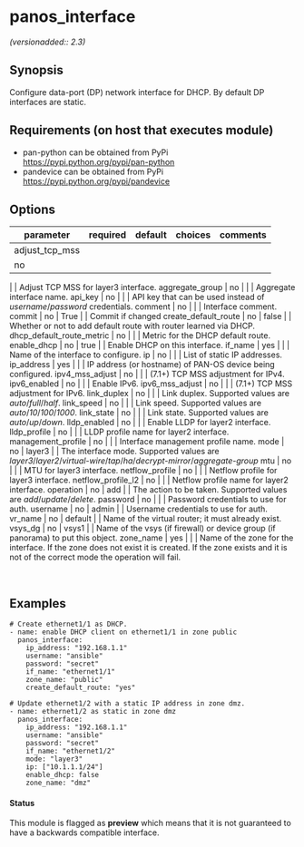 # panos_interface

_(versionadded:: 2.3)_


## Synopsis

Configure data-port (DP) network interface for DHCP. By default DP interfaces are static.


## Requirements (on host that executes module)

- pan-python can be obtained from PyPi https://pypi.python.org/pypi/pan-python
- pandevice can be obtained from PyPi https://pypi.python.org/pypi/pandevice

## Options

| parameter | required | default | choices | comments |
| --------- | -------- | ------- | ------- | -------- |
adjust_tcp_mss  |
no |
 |
 |
Adjust TCP MSS for layer3 interface. </td></tr>
aggregate_group  |
no |
 |
 |
Aggregate interface name. </td></tr>
api_key  |
no |
 |
 |
API key that can be used instead of <em>username</em>/<em>password</em> credentials. </td></tr>
comment  |
no |
 |
 |
Interface comment. </td></tr>
commit  |
no |
True |
 |
Commit if changed </td></tr>
create_default_route  |
no |
false |
 |
Whether or not to add default route with router learned via DHCP. </td></tr>
dhcp_default_route_metric  |
no |
 |
 |
Metric for the DHCP default route. </td></tr>
enable_dhcp  |
no |
true |
 |
Enable DHCP on this interface. </td></tr>
if_name  |
yes |
 |
 |
Name of the interface to configure. </td></tr>
ip  |
no |
 |
 |
List of static IP addresses. </td></tr>
ip_address  |
yes |
 |
 |
IP address (or hostname) of PAN-OS device being configured. </td></tr>
ipv4_mss_adjust  |
no |
 |
 |
(7.1+) TCP MSS adjustment for IPv4. </td></tr>
ipv6_enabled  |
no |
 |
 |
Enable IPv6. </td></tr>
ipv6_mss_adjust  |
no |
 |
 |
(7.1+) TCP MSS adjustment for IPv6. </td></tr>
link_duplex  |
no |
 |
 |
Link duplex.  Supported values are <em>auto</em>/<em>full</em>/<em>half</em>. </td></tr>
link_speed  |
no |
 |
 |
Link speed.  Supported values are <em>auto</em>/<em>10</em>/<em>100</em>/<em>1000</em>. </td></tr>
link_state  |
no |
 |
 |
Link state.  Supported values are <em>auto</em>/<em>up</em>/<em>down</em>. </td></tr>
lldp_enabled  |
no |
 |
 |
Enable LLDP for layer2 interface. </td></tr>
lldp_profile  |
no |
 |
 |
LLDP profile name for layer2 interface. </td></tr>
management_profile  |
no |
 |
 |
Interface management profile name. </td></tr>
mode  |
no |
layer3 |
 |
The interface mode. Supported values are <em>layer3</em>/<em>layer2</em>/<em>virtual-wire</em>/<em>tap</em>/<em>ha</em>/<em>decrypt-mirror</em>/<em>aggregate-group</em> </td></tr>
mtu  |
no |
 |
 |
MTU for layer3 interface. </td></tr>
netflow_profile  |
no |
 |
 |
Netflow profile for layer3 interface. </td></tr>
netflow_profile_l2  |
no |
 |
 |
Netflow profile name for layer2 interface. </td></tr>
operation  |
no |
add |
 |
The action to be taken.  Supported values are <em>add</em>/<em>update</em>/<em>delete</em>. </td></tr>
password  |
no |
 |
 |
Password credentials to use for auth. </td></tr>
username  |
no |
admin |
 |
Username credentials to use for auth. </td></tr>
vr_name  |
no |
default |
 |
Name of the virtual router; it must already exist. </td></tr>
vsys_dg  |
no |
vsys1 |
 |
Name of the vsys (if firewall) or device group (if panorama) to put this object. </td></tr>
zone_name  |
yes |
 |
 |
Name of the zone for the interface. If the zone does not exist it is created. If the zone exists and it is not of the correct mode the operation will fail. </td></tr>
</table>
</br>



## Examples

    # Create ethernet1/1 as DHCP.
    - name: enable DHCP client on ethernet1/1 in zone public
      panos_interface:
        ip_address: "192.168.1.1"
        username: "ansible"
        password: "secret"
        if_name: "ethernet1/1"
        zone_name: "public"
        create_default_route: "yes"
    
    # Update ethernet1/2 with a static IP address in zone dmz.
    - name: ethernet1/2 as static in zone dmz
      panos_interface:
        ip_address: "192.168.1.1"
        username: "ansible"
        password: "secret"
        if_name: "ethernet1/2"
        mode: "layer3"
        ip: ["10.1.1.1/24"]
        enable_dhcp: false
        zone_name: "dmz"




#### Status

This module is flagged as **preview** which means that it is not guaranteed to have a backwards compatible interface.

